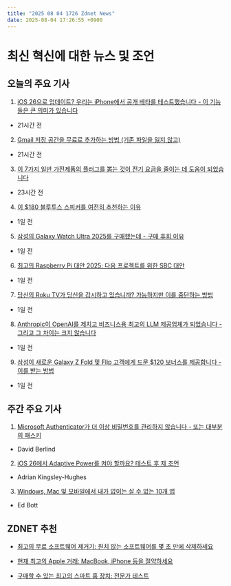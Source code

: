```yaml
---
title: "2025 08 04 1726 Zdnet News"
date: 2025-08-04 17:26:55 +0900
---
```


# 최신 혁신에 대한 뉴스 및 조언
## 오늘의 주요 기사

1. [iOS 26으로 업데이트? 우리는 iPhone에서 공개 베타를 테스트했습니다 - 이 기능들은 큰 의미가 있습니다](https://www.zdnet.com/article/update-to-ios-26-we-tested-the-public-beta-on-our-iphones-these-features-are-a-big-deal/)
* 21시간 전 

2. [Gmail 저장 공간을 무료로 추가하는 방법 (기존 파일을 잃지 않고)](https://www.zdnet.com/article/how-to-get-another-15gb-of-gmail-storage-for-free-and-without-losing-old-files/) 
* 21시간 전 

3. [이 7가지 일반 가전제품의 플러그를 뽑는 것이 전기 요금을 줄이는 데 도움이 되었습니다](https://www.zdnet.com/home-and-office/energy/unplugging-these-common-household-devices-helped-reduce-my-electricity-bills/) 
* 23시간 전 

4. [이 $180 블루투스 스피커를 여전히 추천하는 이유](https://www.zdnet.com/home-and-office/home-entertainment/why-i-still-recommend-this-180-bluetooth-speaker-even-a-year-after-its-release/) 
* 1일 전 

5. [삼성의 Galaxy Watch Ultra 2025를 구매했는데 - 구매 후회 이유](https://www.zdnet.com/article/i-bought-samsungs-galaxy-watch-ultra-2025-heres-why-i-have-buyers-remorse/) 
* 1일 전 

6. [최고의 Raspberry Pi 대안 2025: 다음 프로젝트를 위한 SBC 대안](https://www.zdnet.com/article/best-raspberry-pi-alternative/) 
* 1일 전 

7. [당신의 Roku TV가 당신을 감시하고 있습니까? 가능하지만 이를 중단하는 방법](https://www.zdnet.com/home-and-office/home-entertainment/is-your-roku-tv-spying-on-you-its-possible-but-heres-how-to-put-a-stop-to-it/) 
* 1일 전 

8. [Anthropic이 OpenAI를 제치고 비즈니스용 최고의 LLM 제공업체가 되었습니다 - 그리고 그 차이는 크지 않습니다](https://www.zdnet.com/article/anthropic-beats-openai-as-the-top-llm-provider-for-business-and-its-not-even-close/) 
* 1일 전 

9. [삼성이 새로운 Galaxy Z Fold 및 Flip 고객에게 드문 $120 보너스를 제공합니다 - 이를 받는 방법](https://www.zdnet.com/article/samsung-is-giving-new-galaxy-z-fold-and-flip-customers-a-rare-120-bonus-how-to-redeem-it/) 
* 1일 전 

## 주간 주요 기사  

1. [Microsoft Authenticator가 더 이상 비밀번호를 관리하지 않습니다 - 또는 대부분의 패스키](https://www.zdnet.com/article/microsoft-authenticator-wont-manage-your-passwords-anymore-or-most-passkeys/)
* David Berlind 

2. [iOS 26에서 Adaptive Power를 켜야 할까요? 테스트 후 제 조언](https://www.zdnet.com/article/should-you-turn-on-adaptive-power-on-ios-26-heres-my-advice-after-testing-it/) 
* Adrian Kingsley-Hughes 

3. [Windows, Mac 및 모바일에서 내가 없이는 살 수 없는 10개 앱](https://www.zdnet.com/home-and-office/work-life/the-10-apps-i-cant-live-or-work-without-on-windows-mac-and-mobile/) 
* Ed Bott 

## ZDNET 추천 
* [최고의 무료 소프트웨어 제거기: 원치 않는 소프트웨어를 몇 초 만에 삭제하세요](https://www.zdnet.com/article/best-free-software-uninstallers/)

* [현재 최고의 Apple 거래: MacBook, iPhone 등을 절약하세요](https://www.zdnet.com/article/best-apple-deals-2025/) 
* [구매할 수 있는 최고의 스마트 홈 장치: 전문가 테스트](https://www.zdnet.com/home-and-office/smart-home/best-smart-home-device/)